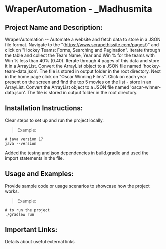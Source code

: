 # WraperAutomation - _Madhusmita

## Project Name and Description:
WraperAutomation -- Automate a website and fetch data to store in a JSON file format.  Navigate to the "(https://www.scrapethissite.com/pages/)" and click on "Hockey Teams: Forms, Searching and Pagination". Iterate through the table and collect the Team Name, Year and Win % for the teams with Win % less than 40% (0.40). Iterate through 4 pages of this data and store it in a ArrayList<HashMap>. Convert the ArrayList<HashMap> object to a JSON file named 'hockey-team-data.json'.  The file is stored in output folder in the root directory. 
Next in the home page click on "Oscar Winning Films". Click on each year present on the screen and find the top 5 movies on the list - store in an ArrayList<HashMap>. Convert the ArrayList<HashMap> object to a JSON file named 'oscar-winner-data.json'. The file is stored in output folder in the root directory.

## Installation Instructions:
Clear steps to set up and run the project locally.
> Example:
```
# java version 17
java --version
```
Added the testng and json dependencies in build.gradle and used the import statements in the file.

## Usage and Examples:
Provide sample code or usage scenarios to showcase how the project works.
> Example:
```
# to run the project
./gradlew run
```

## Important Links:
Details about useful external links
 
